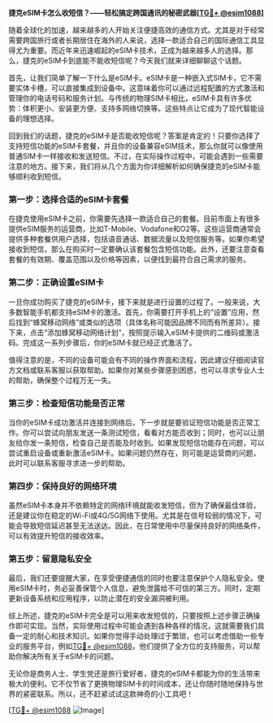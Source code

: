 **捷克eSIM卡怎么收短信？——轻松搞定跨国通讯的秘密武器[[TG💪+ @esim1088](https://t.me/s/esim1088)]**

随着全球化的加速，越来越多的人开始关注便捷高效的通信方式。尤其是对于经常需要跨国旅行或者长期居住在海外的人来说，选择一款适合自己的国际通信工具显得尤为重要。而近年来迅速崛起的eSIM卡技术，正成为越来越多人的选择。那么，捷克的eSIM卡到底能不能收短信呢？今天我们就来详细聊聊这个话题。

首先，让我们简单了解一下什么是eSIM卡。eSIM卡是一种嵌入式SIM卡，它不需要实体卡槽，可以直接集成到设备中。这意味着你可以通过远程配置的方式激活和管理你的电话号码和服务计划。与传统的物理SIM卡相比，eSIM卡具有许多优势：体积更小、安装更方便、支持多网络切换等。这些特点让它成为了现代智能设备的理想选择。

回到我们的话题，捷克的eSIM卡是否能收短信呢？答案是肯定的！只要你选择了支持短信功能的eSIM卡套餐，并且你的设备兼容eSIM技术，那么你就可以像使用普通SIM卡一样接收和发送短信。不过，在实际操作过程中，可能会遇到一些需要注意的地方。接下来，我们将从几个方面为你详细解析如何确保捷克的eSIM卡能够顺利收到短信。

### **第一步：选择合适的eSIM卡套餐**
在捷克使用eSIM卡之前，你需要先选择一款适合自己的套餐。目前市面上有很多提供eSIM服务的运营商，比如T-Mobile、Vodafone和O2等。这些运营商通常会提供多种套餐供用户选择，包括语音通话、数据流量以及短信服务等。如果你希望接收到短信，那么在购买时一定要确认该套餐包含短信功能。此外，还要注意查看套餐的有效期、覆盖范围以及价格等因素，以便找到最符合自己需求的服务。

### **第二步：正确设置eSIM卡**
一旦你成功购买了捷克的eSIM卡，接下来就是进行设置的过程了。一般来说，大多数智能手机都支持eSIM卡的激活。首先，你需要打开手机上的“设置”应用，然后找到“蜂窝移动网络”或类似的选项（具体名称可能因品牌不同而有所差异）。接下来，点击“添加蜂窝移动网络计划”，按照提示输入eSIM卡提供的二维码或激活码。完成这一系列步骤后，你的eSIM卡就已经正式激活了。

值得注意的是，不同的设备可能会有不同的操作界面和流程，因此建议仔细阅读官方文档或联系客服以获取帮助。如果你对某些步骤感到困惑，也可以寻求专业人士的帮助，确保整个过程万无一失。

### **第三步：检查短信功能是否正常**
当你的eSIM卡成功激活并连接到网络后，下一步就是要验证短信功能是否正常工作。你可以尝试向朋友发送一条测试短信，看看对方能否收到；同时，也可以让朋友给你发一条短信，检查自己是否能及时收到。如果发现短信功能存在问题，可以尝试重启设备或重新激活eSIM卡。如果问题仍然存在，则可能是运营商的问题，此时可以联系客服寻求进一步的帮助。

### **第四步：保持良好的网络环境**
虽然eSIM卡本身并不依赖特定的网络环境就能收发短信，但为了确保最佳体验，还是建议你在稳定的Wi-Fi或4G/5G网络下使用。尤其是在信号较弱的情况下，可能会导致短信延迟甚至无法送达。因此，在日常使用中尽量保持良好的网络条件，可以有效提升短信的接收效率。

### **第五步：留意隐私安全**
最后，我们还要提醒大家，在享受便捷通信的同时也要注意保护个人隐私安全。使用eSIM卡时，务必妥善保管个人信息，避免泄露给不可信的第三方。同时，定期更新设备系统和应用程序，以防止潜在的安全漏洞被利用。

综上所述，捷克的eSIM卡完全是可以用来收发短信的，只要按照上述步骤正确操作即可实现。当然，实际使用过程中可能会遇到各种各样的情况，这就需要我们具备一定的耐心和技术知识。如果你觉得手动处理过于繁琐，也可以考虑借助一些专业的服务平台，例如[TG💪+ @esim1088](https://t.me/s/esim1088)，他们提供了全方位的支持服务，可以帮助你解决所有关于eSIM卡的问题。

无论你是商务人士、学生党还是旅行爱好者，捷克的eSIM卡都能为你的生活带来极大的便利。它不仅节省了更换物理SIM卡的时间成本，还让你随时随地保持与世界的紧密联系。所以，还不赶紧试试这款神奇的小工具吧！

[[TG💪+ @esim1088](https://t.me/s/esim1088) ![Image](https://i.postimg.cc/4NQfJmqS/Snipaste-2025-05-13-00-14-12.png)]